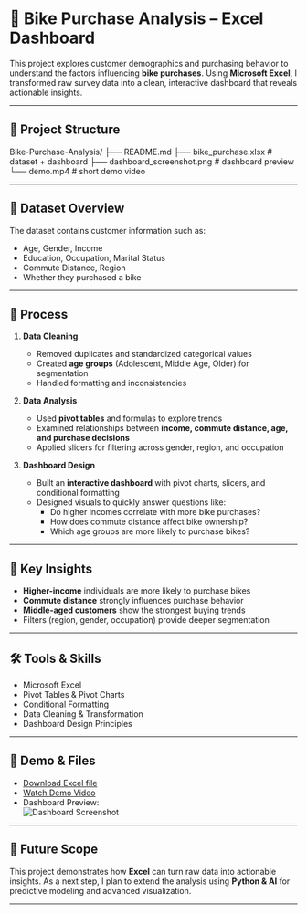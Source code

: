 # 🚴 Bike Purchase Analysis – Excel Dashboard  

This project explores customer demographics and purchasing behavior to understand the factors influencing **bike purchases**. Using **Microsoft Excel**, I transformed raw survey data into a clean, interactive dashboard that reveals actionable insights.  

---

## 📂 Project Structure  
Bike-Purchase-Analysis/
├── README.md
├── bike_purchase.xlsx # dataset + dashboard
├── dashboard_screenshot.png # dashboard preview
└── demo.mp4 # short demo video

---

## 🔹 Dataset Overview  
The dataset contains customer information such as:  
- Age, Gender, Income  
- Education, Occupation, Marital Status  
- Commute Distance, Region  
- Whether they purchased a bike  

---

## 🔹 Process  

1. **Data Cleaning**  
   - Removed duplicates and standardized categorical values  
   - Created **age groups** (Adolescent, Middle Age, Older) for segmentation  
   - Handled formatting and inconsistencies  

2. **Data Analysis**  
   - Used **pivot tables** and formulas to explore trends  
   - Examined relationships between **income, commute distance, age, and purchase decisions**  
   - Applied slicers for filtering across gender, region, and occupation  

3. **Dashboard Design**  
   - Built an **interactive dashboard** with pivot charts, slicers, and conditional formatting  
   - Designed visuals to quickly answer questions like:  
     - Do higher incomes correlate with more bike purchases?  
     - How does commute distance affect bike ownership?  
     - Which age groups are more likely to purchase bikes?  

---

## 🔹 Key Insights  
- **Higher-income** individuals are more likely to purchase bikes  
- **Commute distance** strongly influences purchase behavior  
- **Middle-aged customers** show the strongest buying trends  
- Filters (region, gender, occupation) provide deeper segmentation  

---

## 🛠️ Tools & Skills  
- Microsoft Excel  
- Pivot Tables & Pivot Charts  
- Conditional Formatting  
- Data Cleaning & Transformation  
- Dashboard Design Principles  

---

## 🎥 Demo & Files  
- [Download Excel file](./bike_purchase.xlsx)  
- [Watch Demo Video](./demo.mp4)  
- Dashboard Preview:  
  ![Dashboard Screenshot](./dashboard_screenshot.png)  

---

## 🚀 Future Scope  
This project demonstrates how **Excel** can turn raw data into actionable insights. As a next step, I plan to extend the analysis using **Python & AI** for predictive modeling and advanced visualization.  

---

